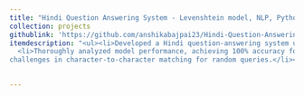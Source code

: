 ```yaml
---
title: "Hindi Question Answering System - Levenshtein model, NLP, Python"
collection: projects
githublink: 'https://github.com/anshikabajpai23/Hindi-Question-Answering-Sysytem'
itemdescription: "<ul><li>Developed a Hindi question-answering system using the Levenshtein model, achieving an accuracy of 93.4%.</li>
  <li>Thoroughly analyzed model performance, achieving 100% accuracy for exact matches, 90% for dissimilar queries, and addressing
challenges in character-to-character matching for random queries.</li></ul>"
  

---
```

